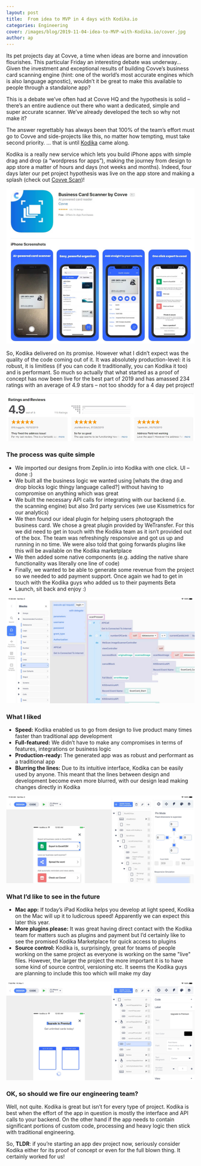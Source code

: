 ```yaml
---
layout: post
title:  From idea to MVP in 4 days with Kodika.io
categories: Engineering
cover: /images/blog/2019-11-04-idea-to-MVP-with-Kodika.io/cover.jpg
author: ap	
---
```

Its pet projects day at Covve, a time when ideas are borne and innovation flourishes. This particular Friday an interesting debate was underway… Given the investment and exceptional results of building Covve’s business card scanning engine (hint: one of the world’s most accurate engines which is also language agnostic), wouldn’t it be great to make this available to people through a standalone app? 

This is a debate we’ve often had at Covve HQ and the hypothesis is solid – there’s an entire audience out there who want a dedicated, simple and super accurate scanner. We’ve already developed the tech so why not make it?

The answer regrettably has always been that 100% of the team’s effort must go to Covve and side-projects like this, no matter how tempting, must take second priority.
… that is until [Kodika] came along.

<!--more-->

Kodika is a really new service which lets you build iPhone apps with simple drag and drop (a “wordpress for apps”), making the journey from design to app store a matter of hours and days (not weeks and months). Indeed, four days later our pet project hypothesis was live on the app store and making a splash (check out [Covve Scan])!


![whatsthepoint](/images/blog/2019-11-04-idea-to-MVP-with-Kodika.io/appstore.jpg)


So, Kodika delivered on its promise. However what I didn’t expect was the quality of the code coming out of it. It was absolutely production-level: it is robust, it is limitless (if you can code it traditionally, you can Kodika it too) and is performant. So much so actually that what started as a proof of concept has now been live for the best part of 2019 and has amassed 234 ratings with an average of 4.9 stars – not too shoddy for a 4 day pet project!

![whatsthepoint](/images/blog/2019-11-04-idea-to-MVP-with-Kodika.io/ratings.jpg)

### The process was quite simple
- We imported our designs from Zeplin.io into Kodika with one click. UI – done :)
- We built all the business logic we wanted using [whats the drag and drop blocks logic thingy language called?] without having to compromise on anything which was great
- We built the necessary API calls for integrating with our backend (i.e. the scanning engine) but also 3rd party services (we use Kissmetrics for our analytics)
- We then found our ideal plugin for helping users photograph the business card. We chose a great plugin provided by WeTransfer. For this we did need to get in touch with the Kodika team as it isn’t provided out of the box. The team was refreshingly responsive and got us up and running in no time. We were also told that going forwards plugins like this will be available on the Kodika marketplace
- We then added some native components (e.g. adding the native share functionality was literally one line of code)
- Finally, we wanted to be able to generate some revenue from the project so we needed to add payment support. Once again we had to get in touch with the Kodika guys who added us to their payments Beta
- Launch, sit back and enjoy :)


![whatsthepoint](/images/blog/2019-11-04-idea-to-MVP-with-Kodika.io/code.jpg)

### What I liked
- **Speed:** Kodika enabled us to go from design to live product many times faster than traditional app development
- **Full-featured:** We didn’t have to make any compromises in terms of features, integrations or business logic
- **Production-ready:** The generated app was as robust and performant as a traditional app
- **Blurring the lines:** Due to its intuitive interface, Kodika can be easily used by anyone. This meant that the lines between design and development become even more blurred, with our design lead making changes directly in Kodika


![whatsthepoint](/images/blog/2019-11-04-idea-to-MVP-with-Kodika.io/export.jpg)

### What I’d like to see in the future
- **Mac app:** If today’s iPad Kodika helps you develop at light speed, Kodika on the Mac will up it to ludicrous speed! Apparently we can expect this later this year.
- **More plugins please:** It was great having direct contact with the Kodika team for matters such as plugins and payment but I’d certainly like to see the promised Kodika Marketplace for quick access to plugins
- **Source control:** Kodika is, surprisingly, great for teams of people working on the same project as everyone is working on the same "live" files. However, the larger the project the more important it is to have some kind of source control, versioning etc. It seems the Kodika guys are planning to include this too which will make my day


![whatsthepoint](/images/blog/2019-11-04-idea-to-MVP-with-Kodika.io/upgrade.jpg)

### OK, so should we fire our engineering team?
Well, not quite. Kodika is great but isn’t for every type of project. Kodika is best when the effort of the app in question is mostly the interface and API calls to your backend. On the other hand if the app needs to contain significant portions of custom code, processing and heavy logic then stick with traditional engineering.

So, **TLDR**: if you’re starting an app dev project now, seriously consider Kodika either for its proof of concept or even for the full blown thing. It certainly worked for us!

[Kodika]: https://kodika.io
[Covve Scan]: https://covve.com/cardscanner
